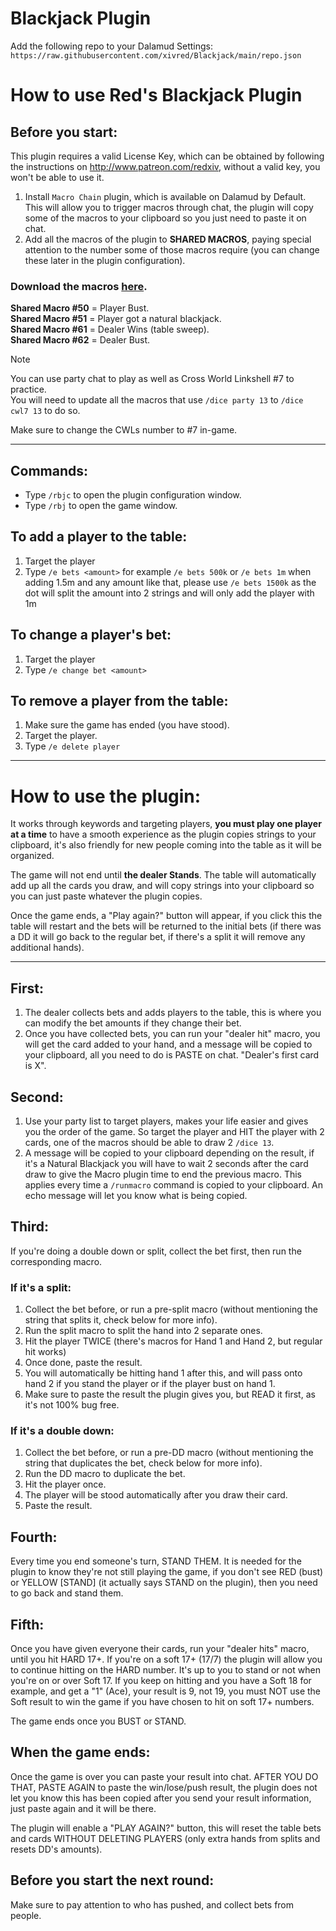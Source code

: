 # Blackjack Plugin

Add the following repo to your Dalamud Settings: `https://raw.githubusercontent.com/xivred/Blackjack/main/repo.json`

# How to use Red's Blackjack Plugin

## **Before you start:**

This plugin requires a valid License Key, which can be obtained by following the instructions on http://www.patreon.com/redxiv, without a valid key, you won't be able to use it.

1. Install `Macro Chain` plugin, which is available on Dalamud by Default. This will allow you to trigger macros through chat, the plugin will copy some of the macros to your clipboard so you just need to paste it on chat.
2. Add all the macros of the plugin to **SHARED MACROS**, paying special attention to the number some of those macros require (you can change these later in the plugin configuration).

### Download the macros [here](https://github.com/xivred/Blackjack/blob/main/macros.md).

**Shared Macro #50** = Player Bust.  
**Shared Macro #51** = Player got a natural blackjack.  
**Shared Macro #61** = Dealer Wins (table sweep).  
**Shared Macro #62** = Dealer Bust.  


> [!Note]
> You can use party chat to play as well as Cross World Linkshell #7 to practice.  
> You will need to update all the macros that use `/dice party 13` to `/dice cwl7 13` to do so.
> 
> Make sure to change the CWLs number to #7 in-game.

--------------------

## **Commands:**
- Type `/rbjc` to open the plugin configuration window.
- Type `/rbj` to open the game window.

## **To add a player to the table:**
1. Target the player
2. Type `/e bets <amount>` for example `/e bets 500k` or `/e bets 1m` when adding 1.5m and any amount like that, please use `/e bets 1500k` as the dot will split the amount into 2 strings and will only add the player with 1m

## **To change a player's bet:**
1. Target the player
2. Type `/e change bet <amount>`

## **To remove a player from the table:**
1. Make sure the game has ended (you have stood).
2. Target the player.
3. Type `/e delete player`

--------------------

# How to use the plugin:
It works through keywords and targeting players, **you must play one player at a time** to have a smooth experience as the plugin copies strings to your clipboard, it's also friendly for new people coming into the table as it will be organized.

The game will not end until **the dealer Stands**. The table will automatically add up all the cards you draw, and will copy strings into your clipboard so you can just paste whatever the plugin copies.

Once the game ends, a "Play again?" button will appear, if you click this the table will restart and the bets will be returned to the initial bets (if there was a DD it will go back to the regular bet, if there's a split it will remove any additional hands).

--------------------

## **First:**
1. The dealer collects bets and adds players to the table, this is where you can modify the bet amounts if they change their bet.
2. Once you have collected bets, you can run your "dealer hit" macro, you will get the card added to your hand, and a message will be copied to your clipboard, all you need to do is PASTE on chat. "Dealer's first card is X".

## **Second:**
1. Use your party list to target players, makes your life easier and gives you the order of the game. So target the player and HIT the player with 2 cards, one of the macros should be able to draw 2 `/dice 13`.
2. A message will be copied to your clipboard depending on the result, if it's a Natural Blackjack you will have to wait 2 seconds after the card draw to give the Macro plugin time to end the previous macro. This applies every time a `/runmacro` command is copied to your clipboard. An echo message will let you know what is being copied.

## **Third:**
If you're doing a double down or split, collect the bet first, then run the corresponding macro.

### **If it's a split:**
1. Collect the bet before, or run a pre-split macro (without mentioning the string that splits it, check below for more info).
2. Run the split macro to split the hand into 2 separate ones.
3. Hit the player TWICE (there's macros for Hand 1 and Hand 2, but regular hit works)
4. Once done, paste the result.
5. You will automatically be hitting hand 1 after this, and will pass onto hand 2 if you stand the player or if the player bust on hand 1.
6. Make sure to paste the result the plugin gives you, but READ it first, as it's not 100% bug free.

### **If it's a double down:**
1. Collect the bet before, or run a pre-DD macro (without mentioning the string that duplicates the bet, check below for more info).
2. Run the DD macro to duplicate the bet.
3. Hit the player once.
4. The player will be stood automatically after you draw their card.
5. Paste the result.

## **Fourth:**
Every time you end someone's turn, STAND THEM. It is needed for the plugin to know they're not still playing the game, if you don't see RED (bust) or YELLOW [STAND] (it actually says STAND on the plugin), then you need to go back and stand them.

## **Fifth:**
Once you have given everyone their cards, run your "dealer hits" macro, until you hit HARD 17+. If you're on a soft 17+ (17/7) the plugin will allow you to continue hitting on the HARD number. It's up to you to stand or not when you're on or over Soft 17. If you keep on hitting and you have a Soft 18 for example, and get a "1" (Ace), your result is 9, not 19, you must NOT use the Soft result to win the game if you have chosen to hit on soft 17+ numbers.

The game ends once you BUST or STAND.

## **When the game ends:**
Once the game is over you can paste your result into chat. AFTER YOU DO THAT, PASTE AGAIN to paste the win/lose/push result, the plugin does not let you know this has been copied after you send your result information, just paste again and it will be there.

The plugin will enable a "PLAY AGAIN?" button, this will reset the table bets and cards WITHOUT DELETING PLAYERS (only extra hands from splits and resets DD's amounts).

## **Before you start the next round:**
Make sure to pay attention to who has pushed, and collect bets from people.

